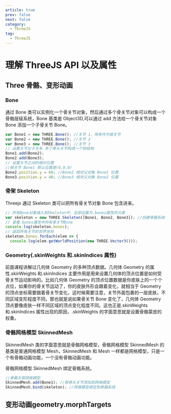 ```yaml
---
article: true
prev: false
next: false
category:
  - ThreeJS
tag:
  - ThreeJS
---
```


# 理解 ThreeJS API 以及属性

<!-- more -->

## Three 骨骼、变形动画

### Bone

通过 Bone 类可以实例化一个骨关节对象，然后通过多个骨关节对象可以构成一个骨骼层级系统，Bone 基类是 Object3D,可以通过 add 方法给一个骨关节对象 Bone 添加一个子骨关节 Bone。

```js
var Bone1 = new THREE.Bone(); //关节 1，用来作为根关节
var Bone2 = new THREE.Bone(); //关节 2
var Bone3 = new THREE.Bone(); //关节 3
// 设置关节父子关系 多个骨头关节构成一个树结构
Bone1.add(Bone2);
Bone2.add(Bone3);
// 设置关节之间的相对位置
//根关节 Bone1 默认位置是(0,0,0)
Bone2.position.y = 60; //Bone2 相对父对象 Bone1 位置
Bone3.position.y = 40; //Bone3 相对父对象 Bone2 位置
```

### 骨架 Skeleton

Threejs 通过 Skeleton 类可以把所有骨关节对象 Bone 包含进来。

```js
// 所有Bone对象插入到Skeleton中，全部设置为.bones属性的元素
var skeleton = new THREE.Skeleton([Bone1, Bone2, Bone3]); //创建骨骼系统
// 查看.bones属性中所有骨关节Bone
console.log(skeleton.bones);
// 返回所有关节的世界坐标
skeleton.bones.forEach(elem => {
  console.log(elem.getWorldPosition(new THREE.Vector3()));
```

### Geometry(.skinWeights 和.skinIndices 属性)

前面课程讲解过几何体 Geometry 的多种顶点数据。几何体 Geometry 的属性.skinWeights 和.skinIndices 主要作用是用来设置几何体的顶点位置是如何受骨关节运动影响的。比如几何体 Geometry 的顶点位置数据是你皮肤上的一个个点位，如果你的骨关节运动了，你的皮肤外形会跟着变化，就相当于 Geometry 的顶点坐标需要跟着骨关节变化，这时候需要注意，关节外面包裹的一层皮肤，不同区域变形程度不同，那也就是说如果骨关节 Bone 变化了，几何体 Geometry 顶点要像皮肤一样不同区域的顶点变化程度不同。这也正是.skinWeights 和.skinIndices 属性出现的原因，.skinWeights 的字面意思就是设置骨骼蒙皮的权重。

### 骨骼网格模型 SkinnedMesh

SkinnedMesh 类的字面意思就是骨骼网格模型，骨骼网格模型 SkinnedMesh 的基类是普通网格模型 Mesh，SkinnedMesh 和 Mesh 一样都是网格模型，只是一个有骨骼动画功能，一个没有骨骼动画功能。

骨骼网格模型 SkinnedMesh 绑定骨骼系统。

```js
//骨骼关联网格模型
SkinnedMesh.add(Bone1); //根骨头关节添加到网格模型
SkinnedMesh.bind(skeleton); //网格模型绑定到骨骼系统
```


## 变形动画geometry.morphTargets